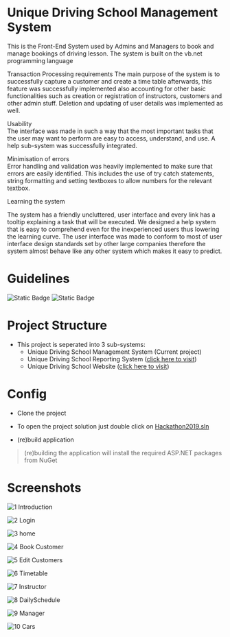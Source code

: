 # Unique Driving School Management System

This is the Front-End System used by Admins and Managers to book and manage bookings of driving lesson. The system is built on the vb.net programming language


Transaction Processing requirements	
The main purpose of the system is to successfully capture a customer and create   a time table afterwards, this feature was successfully implemented also accounting for other basic functionalities such as creation or registration of instructors, customers and other admin stuff. Deletion and updating of user details was implemented as well.



Usability	
The interface was made in such a way that the most important tasks that the user may want to perform are easy to access, understand, and use.  A help sub-system was successfully integrated.


Minimisation of errors	
Error handling and validation was heavily implemented to make sure that errors are easily identified. This includes the use of try catch statements, string formatting and setting textboxes to allow numbers for the relevant textbox.


Learning the system
	
The system has a friendly uncluttered, user interface and every link has a tooltip explaining a task that will be executed. We designed a help system that is easy to comprehend even for the inexperienced users thus lowering the learning curve. The user interface was made to conform to most of user interface design standards set by other large companies therefore the system almost behave like any other system which makes it easy to predict.

# Guidelines
![Static Badge](https://img.shields.io/badge/Visual%20Studio-2010%20or%20later-green) ![Static Badge](https://img.shields.io/badge/.Net%20Framework-4-purple)

# Project Structure

- This project is seperated into 3 sub-systems:
  - Unique Driving School Management System (Current project)
  - Unique Driving School Reporting System ([click here to visit](/../../../UniqueDrivingSchoolReportingSystem ))
  - Unique Driving School Website ([click here to visit](/../../../UniqueDrivingSchoolWebsite))

# Config

- Clone the project
- To open the project solution just double click on [Hackathon2019.sln](/Hackathon2019.sln) 

- (re)build application
> (re)building the application will install the required ASP.NET packages from NuGet

# Screenshots

![1  Introduction](https://github.com/LuckyMaley/UniqueDrivingSchoolManagementSystem/assets/58641501/71d04fa8-75c9-4acd-83ce-7517d1272675)

![2  Login](https://github.com/LuckyMaley/UniqueDrivingSchoolManagementSystem/assets/58641501/708abbe5-c461-4bed-84c7-0505aa2b0a48)

![3  home](https://github.com/LuckyMaley/UniqueDrivingSchoolManagementSystem/assets/58641501/b3882dbc-95c1-41e8-8fc4-2c74f692a7b1)

![4  Book Customer](https://github.com/LuckyMaley/UniqueDrivingSchoolManagementSystem/assets/58641501/102f99f9-3fcc-4c76-8d8d-36a2da7fd0f4)

![5  Edit Customers](https://github.com/LuckyMaley/UniqueDrivingSchoolManagementSystem/assets/58641501/506d82c9-a8f8-4353-a215-dd2fff91c4cc)

![6  Timetable](https://github.com/LuckyMaley/UniqueDrivingSchoolManagementSystem/assets/58641501/2c01cfe9-85c1-48e5-a4a9-d1f8d7a01abf)

![7  Instructor](https://github.com/LuckyMaley/UniqueDrivingSchoolManagementSystem/assets/58641501/7c7d7eb5-6264-4542-8f1c-8038de75163b)

![8  DailySchedule](https://github.com/LuckyMaley/UniqueDrivingSchoolManagementSystem/assets/58641501/b5529665-47a1-43f7-ace5-666da72a09f4)

![9  Manager](https://github.com/LuckyMaley/UniqueDrivingSchoolManagementSystem/assets/58641501/60984d82-1af1-45cf-90ef-4fbb83d7c6c7)

![10  Cars](https://github.com/LuckyMaley/UniqueDrivingSchoolManagementSystem/assets/58641501/a820d555-e027-412c-9b30-8909767b4771)




